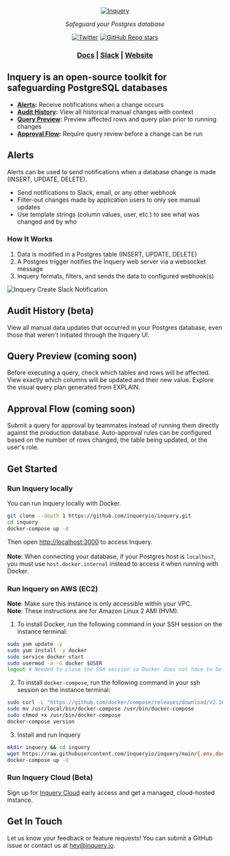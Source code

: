 <div align="center">
<a href="https://inquery.io"><img src="https://svgshare.com/i/qxX.svg" alt="Inquery"></a>

<em>Safeguard your Postgres database</em>

[![Twitter](https://img.shields.io/twitter/url/https/twitter.com/inqueryio.svg?style=social&label=Follow%20%40inqueryio)](https://twitter.com/inqueryio)
[![GitHub Repo stars](https://img.shields.io/github/stars/inqueryio/inquery?style=social)](https://github.com/inqueryio/inquery)

<h3>
    <a href="https://docs.inquery.io">Docs</a> |
    <a href="https://join.slack.com/t/inqueryio/shared_invite/zt-1psu47idh-vnItf_BaWcIWih8flGZ0fw">Slack</a> |
    <a href="https://inquery.io">Website</a> 
</h3>

</div>

## Inquery is an open-source toolkit for safeguarding PostgreSQL databases

* **[Alerts](#alerts):** Receive notifications when a change occurs
* **[Audit History](#audit-history-beta):** View all historical manual changes with context
* **[Query Preview](#query-preview-coming-soon):** Preview affected rows and query plan prior to running changes
* **[Approval Flow](#approval-flow-coming-soon):** Require query review before a change can be run

## Alerts

Alerts can be used to send notifications when a database change is made (INSERT, UPDATE, DELETE).

* Send notifications to Slack, email, or any other webhook
* Filter-out changes made by application users to only see manual updates
* Use template strings (column values, user, etc.) to see what was changed and by who

### How It Works

1. Data is modified in a Postgres table (INSERT, UPDATE, DELETE)
2. A Postgres trigger notifies the Inquery web server via a websocket message
3. Inquery formats, filters, and sends the data to configured webhook(s)

![Inquery Create Slack Notification](https://i.imgur.com/1xoorz9.gif)

## Audit History (beta)

View all manual data updates that occurred in your Postgres database, even those that weren't initiated through the
Inquery UI.

## Query Preview (coming soon)

Before executing a query, check which tables and rows will be affected. View exactly which columns will be updated and
their new value. Explore the visual query plan generated from EXPLAIN.

## Approval Flow (coming soon)

Submit a query for approval by teammates instead of running them directly against the production database. Auto-approval
rules can be configured based on the number of rows changed, the table being updated, or the user's role.

## Get Started

### Run Inquery locally

You can run Inquery locally with Docker.

```bash
git clone --depth 1 https://github.com/inqueryio/inquery.git
cd inquery
docker-compose up -d
```

Then open [http://localhost:3000](http://localhost:3000) to access Inquery.
<br>
<br>
**Note**: When connecting your database, if your Postgres host is `localhost`, you must use `host.docker.internal`
instead to access it when running with Docker.

### Run Inquery on AWS (EC2)

**Note**: Make sure this instance is only accessible within your VPC.\
**Note**: These instructions are for Amazon Linux 2 AMI (HVM).

1. To install Docker, run the following command in your SSH session on the instance terminal:

```bash
sudo yum update -y
sudo yum install -y docker
sudo service docker start
sudo usermod -a -G docker $USER
logout # Needed to close the SSH session so Docker does not have to be run as root
```

2. To install `docker-compose`, run the following command in your ssh session on the instance terminal:

```bash
sudo curl -L "https://github.com/docker/compose/releases/download/v2.16.0/docker-compose-$(uname -s)-$(uname -m)"  -o /usr/local/bin/docker-compose
sudo mv /usr/local/bin/docker-compose /usr/bin/docker-compose
sudo chmod +x /usr/bin/docker-compose
docker-compose version
```

3. Install and run Inquery

```bash
mkdir inquery && cd inquery
wget https://raw.githubusercontent.com/inqueryio/inquery/main/{.env,docker-compose.yml,.dockerignore,frontend.env}
docker-compose up -d
```

### Run Inquery Cloud (Beta)

Sign up for [Inquery Cloud](https://www.inquery.io/sign-up) early access and get a managed, cloud-hosted instance.


## Get In Touch
Let us know your feedback or feature requests! You can submit a GitHub issue or contact us
at [hey@inquery.io](mailto:hey@inquery.io).
